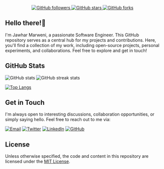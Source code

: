 
<div align="center">
  <a href="https://github.com/your-username">
    <img src="https://img.shields.io/github/followers/JawharMarweni?style=social" alt="GitHub followers" />
  </a>
  <a href="https://github.com/your-username/your-repository">
    <img src="https://img.shields.io/github/stars/JawharMarweni/your-repository?style=social" alt="GitHub stars" />
  </a>
  <a href="https://github.com/your-username/your-repository">
    <img src="https://img.shields.io/github/forks/JawharMarweni/your-repository?style=social" alt="GitHub forks" />
  </a>
</div>

## Hello there!👋

I'm Jawhar Marweni, a passionate Software Engineer. This GitHub repository serves as a central hub for my projects and contributions. Here, you'll find a collection of my work, including open-source projects, personal experiments, and collaborations. Feel free to explore and get in touch!

## GitHub Stats
![GitHub stats](https://github-readme-stats.vercel.app/api?username=JawharMarweni&show_icons=true) ![GitHub streak stats](https://streak-stats.demolab.com/?user=JawharMarweni) 

[![Top Langs](https://github-readme-stats.vercel.app/api/top-langs/?username=JawharMarweni)](https://github.com/anuraghazra/github-readme-stats)

## Get in Touch

I'm always open to interesting discussions, collaboration opportunities, or simply saying hello. Feel free to reach out to me via:

[![Email](https://img.shields.io/badge/Email-jawhar.marweni%40gmail.com-blue?style=flat-square&logo=mail.ru)](mailto:jawhar.marweni@gmail.com) [![Twitter](https://img.shields.io/badge/Twitter-%40JawharMarweni-blue?style=flat-square&logo=twitter)](https://twitter.com/JawharMarweni) [![LinkedIn](https://img.shields.io/badge/LinkedIn-Jawhar%20Marweni-blue?style=flat-square&logo=linkedin)](https://linkedin.com/in/jawhar-marweni) [![GitHub](https://img.shields.io/badge/GitHub-JawharMarweni-black?style=flat-square&logo=github)](https://github.com/JawharMarweni)

## License

Unless otherwise specified, the code and content in this repository are licensed under the [MIT License](LICENSE.md).
